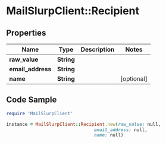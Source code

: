 # MailSlurpClient::Recipient

## Properties

Name | Type | Description | Notes
------------ | ------------- | ------------- | -------------
**raw_value** | **String** |  | 
**email_address** | **String** |  | 
**name** | **String** |  | [optional] 

## Code Sample

```ruby
require 'MailSlurpClient'

instance = MailSlurpClient::Recipient.new(raw_value: null,
                                 email_address: null,
                                 name: null)
```


